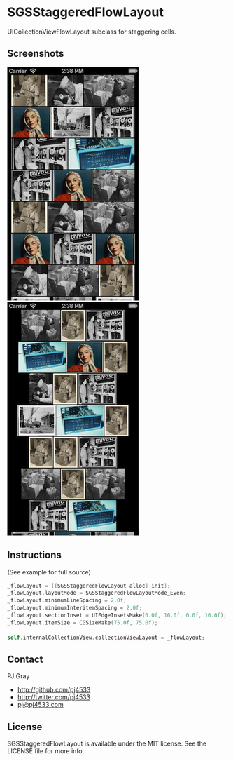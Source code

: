 # SGSStaggeredFlowLayout

UICollectionViewFlowLayout subclass for staggering cells.

## Screenshots

![Screenshot](Screenshots/even.png "Screenshot") ![Screenshot](Screenshots/centered.png "Screenshot")

## Instructions

(See example for full source)

``` objective-c
_flowLayout = [[SGSStaggeredFlowLayout alloc] init];
_flowLayout.layoutMode = SGSStaggeredFlowLayoutMode_Even;
_flowLayout.minimumLineSpacing = 2.0f;
_flowLayout.minimumInteritemSpacing = 2.0f;
_flowLayout.sectionInset = UIEdgeInsetsMake(0.0f, 10.0f, 0.0f, 10.0f);
_flowLayout.itemSize = CGSizeMake(75.0f, 75.0f);

self.internalCollectionView.collectionViewLayout = _flowLayout;
```

## Contact

PJ Gray

- http://github.com/pj4533
- http://twitter.com/pj4533
- pj@pj4533.com

## License

SGSStaggeredFlowLayout is available under the MIT license. See the LICENSE file for more info.

